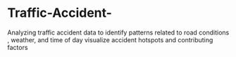 # Traffic-Accident-
Analyzing traffic accident data to identify patterns related to road conditions , weather, and time of day visualize accident hotspots and contributing factors

